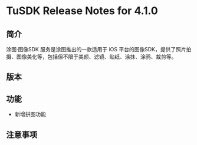 # TuSDK Release Notes for 4.1.0

## 简介

涂图·图像SDK 服务是涂图推出的一款适用于 iOS 平台的图像SDK，提供了照片拍摄、图像美化等，包括但不限于美颜、滤镜、贴纸、涂抹、涂鸦、裁剪等。

## 版本



## 功能

* 新增拼图功能

## 注意事项

